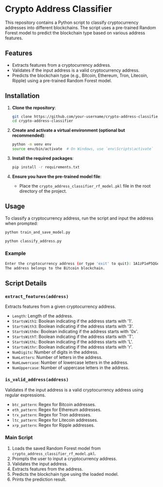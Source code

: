 # Crypto Address Classifier

This repository contains a Python script to classify cryptocurrency addresses into different blockchains. The script uses a pre-trained Random Forest model to predict the blockchain type based on various address features.

## Features

- Extracts features from a cryptocurrency address.
- Validates if the input address is a valid cryptocurrency address.
- Predicts the blockchain type (e.g., Bitcoin, Ethereum, Tron, Litecoin, Ripple) using a pre-trained Random Forest model.

## Installation

1. **Clone the repository**:

    ```bash
    git clone https://github.com/your-username/crypto-address-classifier.git
    cd crypto-address-classifier
    ```

2. **Create and activate a virtual environment (optional but recommended)**:

    ```bash
    python -m venv env
    source env/bin/activate  # On Windows, use `env\Scripts\activate`
    ```

3. **Install the required packages**:

    ```bash
    pip install -r requirements.txt
    ```

4. **Ensure you have the pre-trained model file**:
    - Place the `crypto_address_classifier_rf_model.pkl` file in the root directory of the project.

## Usage

To classify a cryptocurrency address, run the script and input the address when prompted:

```bash
python train_and_save_model.py
```

```bash
python classify_address.py
```

### Example

```bash
Enter the cryptocurrency address (or type 'exit' to quit): 1A1zP1eP5QGefi2DMPTfTL5SLmv7DivfNa
The address belongs to the Bitcoin blockchain.
```

## Script Details

### `extract_features(address)`

Extracts features from a given cryptocurrency address.

- `Length`: Length of the address.
- `StartsWith1`: Boolean indicating if the address starts with '1'.
- `StartsWith3`: Boolean indicating if the address starts with '3'.
- `StartsWith0x`: Boolean indicating if the address starts with '0x'.
- `StartsWithT`: Boolean indicating if the address starts with 'T'.
- `StartsWithL`: Boolean indicating if the address starts with 'L'.
- `StartsWithr`: Boolean indicating if the address starts with 'r'.
- `NumDigits`: Number of digits in the address.
- `NumLetters`: Number of letters in the address.
- `NumLowercase`: Number of lowercase letters in the address.
- `NumUppercase`: Number of uppercase letters in the address.

### `is_valid_address(address)`

Validates if the input address is a valid cryptocurrency address using regular expressions.

- `btc_pattern`: Regex for Bitcoin addresses.
- `eth_pattern`: Regex for Ethereum addresses.
- `trx_pattern`: Regex for Tron addresses.
- `ltc_pattern`: Regex for Litecoin addresses.
- `xrp_pattern`: Regex for Ripple addresses.

### Main Script

1. Loads the saved Random Forest model from `crypto_address_classifier_rf_model.pkl`.
2. Prompts the user to input a cryptocurrency address.
3. Validates the input address.
4. Extracts features from the address.
5. Predicts the blockchain type using the loaded model.
6. Prints the prediction result.

